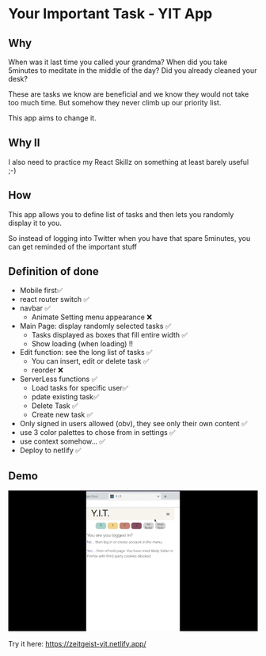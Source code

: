 # Your Important Task - YIT App

## Why

When was it last time you called your grandma? When did you take 5minutes to meditate in the middle of the day? Did you already cleaned your desk?

These are tasks we know are beneficial and we know they would not take too much time. But somehow they never climb up our priority list.

This app aims to change it.

## Why II

I also need to practice my React Skillz on something at least barely useful ;-)

## How

This app allows you to define list of tasks and then lets you randomly display it to you.

So instead of logging into Twitter when you have that spare 5minutes, you can get reminded of the important stuff

## Definition of done

- Mobile first✅
- react router switch ✅
- navbar ✅
  - Animate Setting menu appearance ❌
- Main Page: display randomly selected tasks ✅
  - Tasks displayed as boxes that fill entire width ✅
  - Show loading (when loading) !!
- Edit function: see the long list of tasks ✅
  - You can insert, edit or delete task ✅
  - reorder ❌
- ServerLess functions ✅
  - Load tasks for specific user✅
  - pdate existing task✅
  - Delete Task ✅
  - Create new task ✅
- Only signed in users allowed (obv), they see only their own content ✅
- use 3 color palettes to chose from in settings ✅
- use context somehow... ✅
- Deploy to netlify ✅

## Demo

<img src = "./YIT Demo.gif">

Try it here: <https://zeitgeist-yit.netlify.app/>

